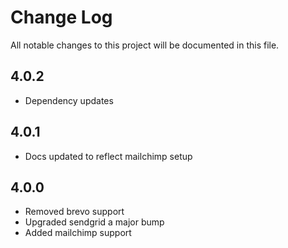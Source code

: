 # Change Log
All notable changes to this project will be documented in this file.

## 4.0.2
- Dependency updates

## 4.0.1
- Docs updated to reflect mailchimp setup

## 4.0.0
- Removed brevo support
- Upgraded sendgrid a major bump
- Added mailchimp support
